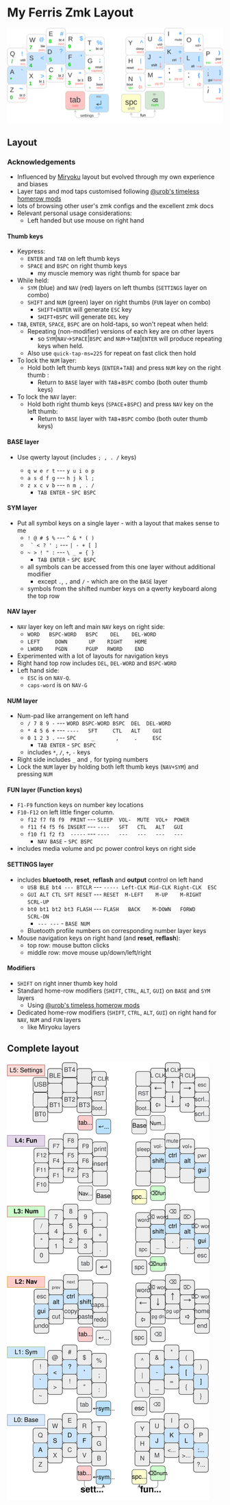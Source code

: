 
# My Ferris Zmk Layout

![sweep-layout](./images/BaseKeymap.drawio.svg)

## Layout

### Acknowledgements

- Influenced by
  [Miryoku](https://github.com/manna-harbour/miryoku/tree/master/docs/reference)
  layout but evolved through my own experience and biases
- Layer taps and mod taps customised following [@urob's timeless homerow
  mods](https://github.com/urob/zmk-config#timeless-homerow-mods)
- lots of browsing other user's zmk configs and the excellent zmk docs
- Relevant personal usage considerations:
  - Left handed but use mouse on right hand

#### Thumb keys

- Keypress:
  - `ENTER` and `TAB` on left thumb keys
  - `SPACE` and `BSPC` on right thumb keys
    - my muscle memory was right thumb for space bar
- While held:
  - `SYM` (blue) and `NAV` (red) layers on left thumbs (`SETTINGS` layer on
    combo)
  - `SHIFT` and `NUM` (green) layer on right thumbs (`FUN` layer on combo)
    - `SHIFT+ENTER` will generate `ESC` key
    - `SHIFT+BSPC` will generate `DEL` key
- `TAB`, `ENTER`, `SPACE`, `BSPC` are on hold-taps, so won't repeat when held:
  - Repeating (non-modifier) versions of each key are on other layers
    - so `SYM`|`NAV`->`SPACE`|`BSPC` and `NUM`->`TAB`|`ENTER` will produce
      repeating keys when held.
  - Also use `quick-tap-ms=225` for repeat on fast click then hold
- To lock the `NUM` layer:
  - Hold both left thumb keys (`ENTER`+`TAB`) and press `NUM` key on the
    right thumb :
    - Return to `BASE` layer with `TAB`+`BSPC` combo (both outer thumb keys)
- To lock the `NAV` layer:
  - Hold both right thumb keys (`SPACE`+`BSPC`) and press `NAV` key on the
    left thumb:
    - Return to `BASE` layer with `TAB`+`BSPC` combo (both outer thumb keys)

#### BASE layer

- Use qwerty layout (includes `; , . /` keys)

  - `q w e r t` --- `y u i o p`
  - `a s d f g` --- `h j k l ;`
  - `z x c v b` --- `n m , . /`
    - `TAB ENTER` - `SPC BSPC`

#### SYM layer

- Put all symbol keys on a single layer - with a layout that makes sense to me
  - ``! @ # $ %`` --- `^ & * ( )`
  - `` ` < ? ' ;`` --- `| - + [ ]`
  - ``~ > ! " :`` --- `\ _ = { }`
    - `TAB ENTER` - `SPC BSPC`
  - all symbols can be accessed from this one layer without additional modifier
    - except `.`, `,` and `/` - which are on the `BASE` layer
  - symbols from the shifted number keys on a qwerty keyboard along the top row

#### NAV layer

- `NAV` layer key on left and main `NAV` keys on right side:
  - `WORD   BSPC-WORD   BSPC    DEL    DEL-WORD`
  - `LEFT     DOWN       UP    RIGHT    HOME`
  - `LWORD    PGDN      PGUP   RWORD    END`
- Experimented with a lot of layouts for navigation keys
- Right hand top row includes `DEL`, `DEL-WORD` and `BSPC-WORD`
- Left hand side:
  - `ESC` is on `NAV-Q`.
  - `caps-word` is on `NAV-G`

#### NUM layer

- Num-pad like arrangement on left hand
  - `/ 7 8 9 -` --- `WORD BSPC-WORD BSPC  DEL  DEL-WORD`
  - `* 4 5 6 +` --- `----   SFT     CTL   ALT    GUI`
  - `0 1 2 3 .` --- `SPC     _       ,     .     ESC`
    - `TAB ENTER` - `SPC BSPC`
  - includes `*`, `/`, `+`, `-` keys
- Right side includes `_` and `,` for typing numbers
- Lock the `NUM` layer by holding both left thumb keys (`NAV+SYM`) and pressing `NUM`

#### FUN layer (Function keys)

- `F1-F9` function keys on number key locations
- `F10-F12` on left little finger column.
  - `f12 f7 f8 f9  PRINT` --- `SLEEP  VOL-  MUTE  VOL+  POWER`
  - `f11 f4 f5 f6 INSERT` --- `----   SFT   CTL   ALT   GUI`
  - `f10 f1 f2 f3  -----` --- `----   ---   ---   ---   ---`
    - `NAV BASE` - `SPC BSPC`
- includes media volume and pc power control keys on right side

#### SETTINGS layer

- includes **bluetooth**, **reset**, **reflash** and **output** control on left
  hand
  - `USB BLE bt4 --- BTCLR` --- `----- Left-CLK Mid-CLK Right-CLK  ESC`
  - `GUI ALT CTL SFT RESET` --- `RESET  M-LEFT    M-UP    M-RIGHT  SCRL-UP`
  - `bt0 bt1 bt2 bt3 FLASH` --- `FLASH   BACK    M-DOWN   FORWD    SCRL-DN`
    - `--- ---` - `BASE NUM`
  - Bluetooth profile numbers on corresponding number layer keys
- Mouse navigation keys on right hand (and **reset**, **reflash**):
  - top row: mouse button clicks
  - middle row: move mouse up/down/left/right

#### Modifiers

- `SHIFT` on right inner thumb key hold
- Standard home-row modifiers (`SHIFT`, `CTRL`, `ALT`, `GUI`) on `BASE` and
  `SYM` layers
  - Using [@urob's timeless homerow
    mods](https://github.com/urob/zmk-config#timeless-homerow-mods)
- Dedicated home-row modifiers (`SHIFT`, `CTRL`, `ALT`, `GUI`) on right hand for
  `NAV`, `NUM` and `FUN` layers
  - like Miryoku layers

## Complete layout

![sweep-layout](./images/Keymap.drawio.svg)
